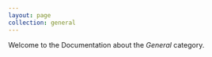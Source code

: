 ```yaml
---
layout: page
collection: general
---
```


Welcome to the Documentation about the _General_ category.
